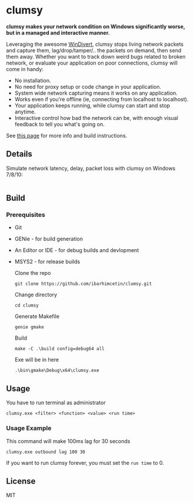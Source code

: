 # clumsy

__clumsy makes your network condition on Windows significantly worse, but in a managed and interactive manner.__

Leveraging the awesome [WinDivert](http://reqrypt.org/windivert.html), clumsy stops living network packets and capture them, lag/drop/tamper/.. the packets on demand, then send them away. Whether you want to track down weird bugs related to broken network, or evaluate your application on poor connections, clumsy will come in handy:

* No installation.
* No need for proxy setup or code change in your application.
* System wide network capturing means it works on any application.
* Works even if you're offline (ie, connecting from localhost to localhost).
* Your application keeps running, while clumsy can start and stop anytime.
* Interactive control how bad the network can be, with enough visual feedback to tell you what's going on.

See [this page](http://jagt.github.io/clumsy) for more info and build instructions.


## Details

Simulate network latency, delay, packet loss with clumsy on Windows 7/8/10:

![]()

## Build

### Prerequisites

- Git
- GENie - for build generation
- An Editor or IDE - for debug builds and devlopment
- MSYS2 - for release builds

    Clone the repo
    ```
    git clone https://github.com/ibarhimcetin/clumsy.git
    ```
    Change directory
    ```
    cd clumsy
    ```
    Generate Makefile
    ```
    genie gmake
    ```
    Build
    ```
    make -C .\build config=debug64 all
    ```
    Exe will be in here
    ```
    .\bin\gmake\Debug\x64\clumsy.exe
    ```

## Usage

You have to run terminal as administrator
```
clumsy.exe <filter> <function> <value> <run time>
```

### Usage Example
This command will make 100ms lag for 30 seconds
```
clumsy.exe outbound lag 100 30
```

If you want to run clumsy forever, you must set the `run time` to 0.

## License

MIT
